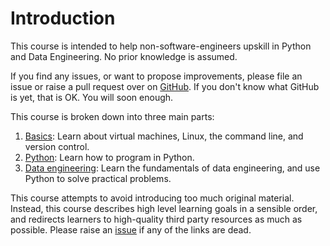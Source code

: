 # Introduction

This course is intended to help non-software-engineers upskill in Python and
Data Engineering. No prior knowledge is assumed.

If you find any issues, or want to propose improvements, please file an issue or
raise a pull request over on
[GitHub](https://github.com/dewcservices/data-engineering-upskilling). If you
don't know what GitHub is yet, that is OK. You will soon enough.

This course is broken down into three main parts:

1. [Basics](./basics): Learn about virtual machines, Linux, the command line,
   and version control.
2. [Python](./python): Learn how to program in Python.
3. [Data engineering](./data-eng): Learn the fundamentals of data engineering,
   and use Python to solve practical problems.

This course attempts to avoid introducing too much original material. Instead,
this course describes high level learning goals in a sensible order, and
redirects learners to high-quality third party resources as much as possible.
Please raise an
[issue](https://github.com/dewcservices/data-engineering-upskilling/issues) if
any of the links are dead.
